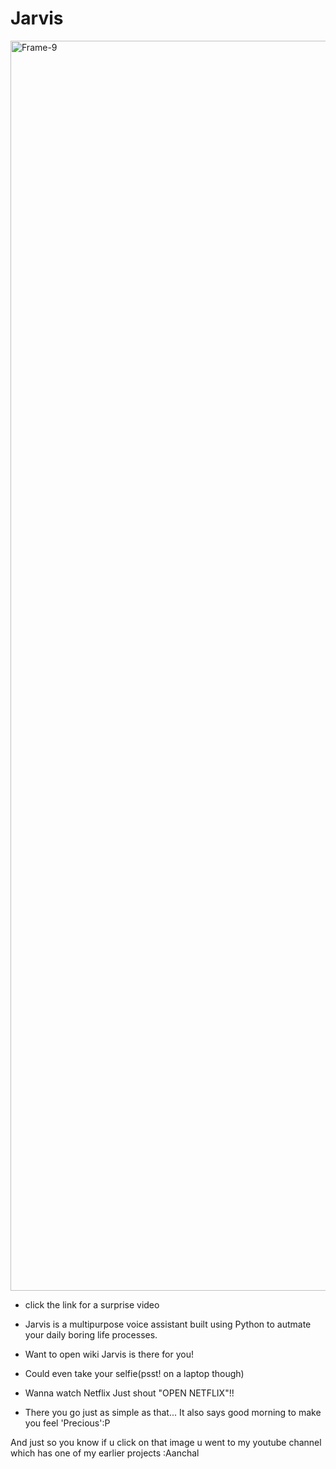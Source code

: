 # Jarvis
<a href="https://youtu.be/mYt7NwunB7o"><img src="https://miro.medium.com/max/3840/1*9IcqVZ48A0tQba1-F_yIpg.jpeg" alt="Frame-9" border="0" width = "2000"></a>
* click the link for a surprise video

* Jarvis is a multipurpose voice assistant built using Python to autmate your daily boring life processes.

* Want to open wiki Jarvis is there for you!
* Could even take your selfie(psst! on a laptop though)
* Wanna watch Netflix Just shout "OPEN NETFLIX"!!

* There you go just as simple as that...
It also says good morning to make you feel 'Precious':P




And just so you know if u click on that image u went to my youtube channel which has one of my earlier projects :Aanchal
